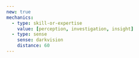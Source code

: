 ```yaml
---
new: true
mechanics:
  - type: skill-or-expertise
    value: [perception, investigation, insight]
  - type: sense
    sense: darkvision
    distance: 60
---
```

